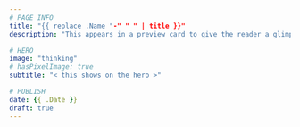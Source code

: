 ```yaml
---
# PAGE INFO
title: "{{ replace .Name "-" " " | title }}"
description: "This appears in a preview card to give the reader a glimpse at what the page is about."

# HERO
image: "thinking"
# hasPixelImage: true
subtitle: "< this shows on the hero >"

# PUBLISH
date: {{ .Date }}
draft: true
---
```


